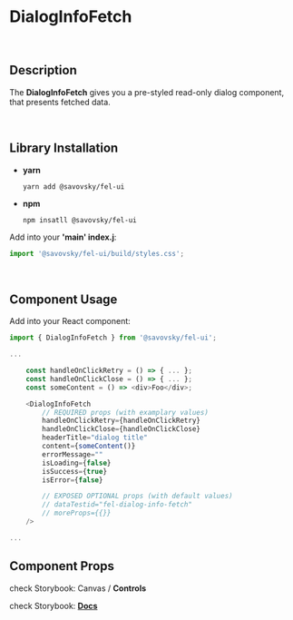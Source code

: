 # DialogInfoFetch

&nbsp;

## Description

The **DialogInfoFetch** gives you a pre-styled read-only dialog component, that presents fetched data.

&nbsp;

## Library Installation

- **yarn**

    `yarn add @savovsky/fel-ui`

- **npm**

    `npm insatll @savovsky/fel-ui`

Add into your **'main' index.j**:

```javascript
import '@savovsky/fel-ui/build/styles.css';
```

&nbsp;

## Component Usage

Add into your React component:

```javascript
import { DialogInfoFetch } from '@savovsky/fel-ui';

...

    const handleOnClickRetry = () => { ... };
    const handleOnClickClose = () => { ... };
    const someContent = () => <div>Foo</div>;

    <DialogInfoFetch
        // REQUIRED props (with examplary values)
        handleOnClickRetry={handleOnClickRetry}
        handleOnClickClose={handleOnClickClose}
        headerTitle="dialog title"
        content={someContent()}
        errorMessage=""
        isLoading={false}
        isSuccess={true}
        isError={false}

        // EXPOSED OPTIONAL props (with default values)
        // dataTestid="fel-dialog-info-fetch"
        // moreProps={{}}
    />

...
```

## Component Props

check Storybook: Canvas / **Controls**

check Storybook: [**Docs**](https://www.savovsky.com/fel/?path=/docs/ui-dialogs-dialoginfofetch--loading-state)

&nbsp;
